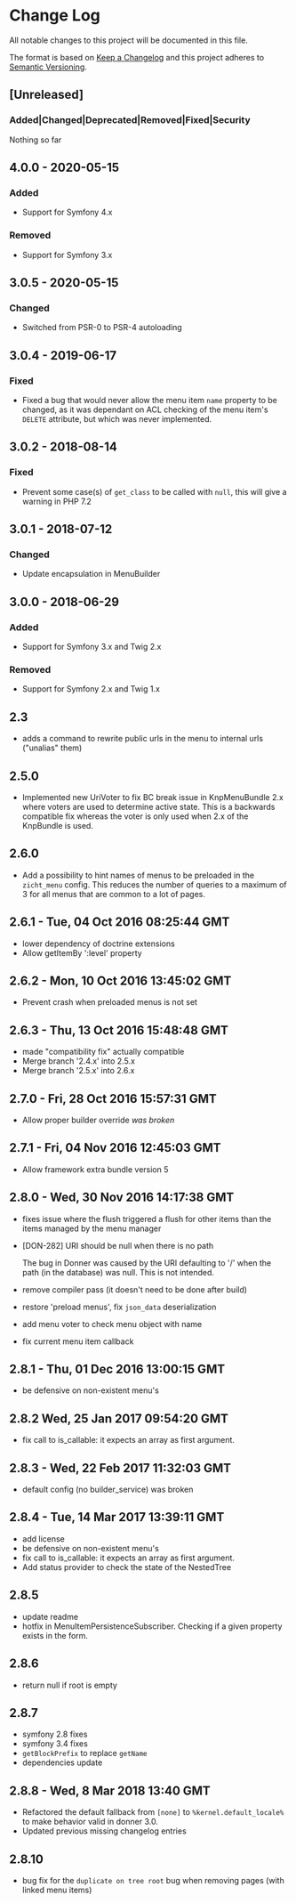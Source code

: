 # Change Log
All notable changes to this project will be documented in this file.

The format is based on [Keep a Changelog](http://keepachangelog.com/)
and this project adheres to [Semantic Versioning](http://semver.org/).

## [Unreleased]
### Added|Changed|Deprecated|Removed|Fixed|Security
Nothing so far

## 4.0.0 - 2020-05-15
### Added
- Support for Symfony 4.x
### Removed
- Support for Symfony 3.x

## 3.0.5 - 2020-05-15
### Changed
- Switched from PSR-0 to PSR-4 autoloading

## 3.0.4 - 2019-06-17
### Fixed
- Fixed a bug that would never allow the menu item `name` property to be changed, as it was dependant on ACL checking of the menu item's `DELETE` attribute, but which was never implemented. 

## 3.0.2 - 2018-08-14
### Fixed
- Prevent some case(s) of `get_class` to be called with `null`, this will give a warning in PHP 7.2

## 3.0.1 - 2018-07-12
### Changed
- Update encapsulation in MenuBuilder

## 3.0.0 - 2018-06-29
### Added
- Support for Symfony 3.x and Twig 2.x
### Removed
- Support for Symfony 2.x and Twig 1.x

## 2.3
- adds a command to rewrite public urls in the menu to internal urls ("unalias" them)

## 2.5.0
- Implemented new UriVoter to fix BC break issue in KnpMenuBundle 2.x where voters are used to determine active state. This is a backwards compatible fix whereas the voter is only used when 2.x of the KnpBundle is used.

## 2.6.0
- Add a possibility to hint names of menus to be preloaded in the `zicht_menu` config.
  This reduces the number of queries to a maximum of 3 for all menus that are common to a lot of pages.

## 2.6.1  -  Tue, 04 Oct 2016 08:25:44 GMT
- lower dependency of doctrine extensions
- Allow getItemBy ':level' property

## 2.6.2  -  Mon, 10 Oct 2016 13:45:02 GMT
- Prevent crash when preloaded menus is not set

## 2.6.3  -  Thu, 13 Oct 2016 15:48:48 GMT
- made "compatibility fix" actually compatible
- Merge branch '2.4.x' into 2.5.x
- Merge branch '2.5.x' into 2.6.x

## 2.7.0  -  Fri, 28 Oct 2016 15:57:31 GMT
- Allow proper builder override *was broken*

## 2.7.1  -  Fri, 04 Nov 2016 12:45:03 GMT
- Allow framework extra bundle version 5

## 2.8.0  -  Wed, 30 Nov 2016 14:17:38 GMT
- fixes issue where the flush triggered a flush for other items than the items managed by the menu manager
- [DON-282] URI should be null when there is no path
  
  The bug in Donner was caused by the URI defaulting to '/' when the
  path (in the database) was null.  This is not intended.

- remove compiler pass (it doesn't need to be done after build)
- restore 'preload menus', fix `json_data` deserialization
- add menu voter to check menu object with name
- fix current menu item callback

## 2.8.1  -  Thu, 01 Dec 2016 13:00:15 GMT
- be defensive on non-existent menu's

## 2.8.2 Wed, 25 Jan 2017 09:54:20 GMT
- fix call to is_callable: it expects an array as first argument.

## 2.8.3  -  Wed, 22 Feb 2017 11:32:03 GMT
- default config (no builder_service) was broken

## 2.8.4  -  Tue, 14 Mar 2017 13:39:11 GMT
- add license
- be defensive on non-existent menu's
- fix call to is_callable: it expects an array as first argument.
- Add status provider to check the state of the NestedTree

## 2.8.5
- update readme
- hotfix in MenuItemPersistenceSubscriber. Checking if a given property exists in the form.

## 2.8.6
- return null if root is empty

## 2.8.7
- symfony 2.8 fixes
- symfony 3.4 fixes
- `getBlockPrefix` to replace `getName`
- dependencies update 

## 2.8.8  -  Wed, 8 Mar 2018 13:40 GMT
- Refactored the default fallback from `[none]` to `%kernel.default_locale%` to make behavior valid in donner 3.0.
- Updated previous missing changelog entries

## 2.8.10
- bug fix for the `duplicate on tree root` bug when removing pages (with linked menu items)  